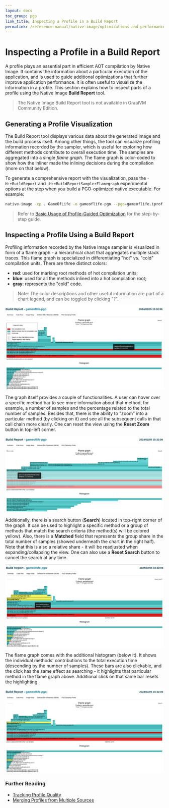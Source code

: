 ```yaml
---
layout: docs
toc_group: pgo
link_title: Inspecting a Profile in a Build Report
permalink: /reference-manual/native-image/optimizations-and-performance/PGO/build-reports/
---
```


# Inspecting a Profile in a Build Report

A profile plays an essential part in efficient AOT compilation by Native Image.
It contains the information about a particular execution of the application, and is used to guide additional optimizations that further improve application performance.
It is often useful to visualize the information in a profile.
This section explains how to inspect parts of a profile using the Native Image **Build Report** tool.

> The Native Image Build Report tool is not available in GraalVM Community Edition.

## Generating a Profile Visualization

The Build Report tool displays various data about the generated image and the build process itself.
Among other things, the tool can visualize profiling information recorded by the sampler, which is useful for exploring how different methods contribute to overall execution time.
The samples are aggregated into a single _flame graph_. 
The flame graph is color-coded to show how the inliner made the inlining decisions during the compilation (more on that below).

To generate a comprehensive report with the visualization, pass the `-H:+BuildReport` and `-H:+BuildReportSamplerFlamegraph` experimental options at the step when you build a PGO-optimized native executable.
For example:
```bash
native-image -cp . GameOfLife -o gameoflife-pgo --pgo=gameoflife.iprof -H:+UnlockExperimentalVMOptions -H:+BuildReport -H:+BuildReportSamplerFlamegraph -H:-UnlockExperimentalVMOptions
```
> Refer to [Basic Usage of Profile-Guided Optimization](PGO-Basic-Usage.md) for the step-by-step guide.

## Inspecting a Profile Using a Build Report

Profiling information recorded by the Native Image sampler is visualized in form of a flame graph - a hierarchical chart that aggregates multiple stack traces.
This flame graph is specialized in differentiating "hot" vs. "cold" compilation units.
There are three distinct colors:
- **red**: used for marking root methods of hot compilation units;
- **blue**: used for all the methods inlined into a hot compilation root;
- **gray**: represents the "cold" code.

> Note: The color descriptions and other useful information are part of a chart legend, and can be toggled by clicking "?".

![Flame Graph Preview](images/pgo-flame-graph-preview.png)

The graph itself provides a couple of functionalities. 
A user can hover over a specific method bar to see more information about that method, for example, a number of samples and the percentage related to the total number of samples. 
Besides that, there is the ability to "zoom" into a particular method (by clicking on it) and see all the subsequent calls in that call chain more clearly. 
One can reset the view using the **Reset Zoom** button in top-left corner.

![Flame Graph Zoom](images/pgo-flame-graph-zoom.png)

Additionally, there is a search button (**Search**) located in top-right corner of the graph.
It can be used to highlight a specific method or a group of methods that match the search criteria (the method(s)
will be colored yellow).
Also, there is a **Matched** field that represents the group share in the total number of samples (showed underneath the chart in the right half). 
Note that this is also a relative share - it will be readjusted when expanding/collapsing the view.
One can also use a **Reset Search** button to cancel the search at any time.

![Flame Graph Search](images/pgo-flame-graph-search.png)

The flame graph comes with the additional histogram (below it). 
It shows the individual methods' contributions to the total execution time (descending by the number of samples). 
These bars are also clickable, and the click has the same effect as searching - it highlights that particular method in
the flame graph above. 
Additional click on that same bar resets the highlighting.

![Histogram Highlight](images/pgo-histogram-highlight.png)

### Further Reading

* [Tracking Profile Quality](PGO-Profile-Quality.md)
* [Merging Profiles from Multiple Sources](PGO-Merging-Profiles.md)